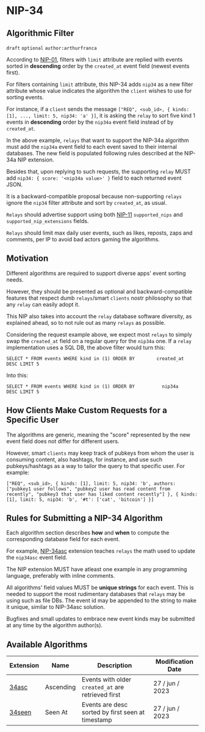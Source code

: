 NIP-34
======

Algorithmic Filter
------------------

`draft` `optional` `author:arthurfranca`

According to [NIP-01](01.md), filters with `limit` attribute are replied with events
sorted in **descending** order by the `created_at` event field (newest events first).

For filters containing `limit` attribute, this NIP-34 adds `nip34` as a new filter attribute
whose value indicates the algorithm the `client` wishes to use for sorting events.

For instance, if a `client` sends the message `["REQ", <sub_id>, { kinds: [1], ..., limit: 5, nip34: 'a' }]`,
it is asking the `relay` to sort five kind 1 events in **descending** order by the `nip34a` event field instead of by `created_at`.

In the above example, `relays` that want to support the NIP-34a algorithm must add the `nip34a` event field to each event saved to their internal databases. The new field is populated following rules described at the NIP-34a NIP extension.

Besides that, upon replying to such requests, the supporting `relay` MUST add `nip34: { score: '<nip34a value>' }` field to each returned event JSON.

It is a backward-compatible proposal because non-supporting `relays` ignore the `nip34` filter attribute and sort by `created_at`, as usual.

`Relays` should advertise support using both [NIP-11](11.md) `supported_nips` and `supported_nip_extensions` fields.

`Relays` should limit max daily user events, such as likes, reposts, zaps and comments, per IP to avoid bad actors gaming the algorithms.

## Motivation

Different algorithms are required to support diverse apps' event sorting needs.

However, they should be presented as optional and backward-compatible features that respect
dumb `relays`/smart `clients` nostr philosophy so that any `relay` can easily adopt it.

This NIP also takes into account the `relay` database software diversity, as explained ahead,
so to not rule out as many `relays` as possible.

Considering the request example above, we expect most `relays` to simply swap the `created_at` field
on a regular query for the `nip34a` one. If a `relay` implementation uses a SQL DB, the above filter would turn this:

`SELECT * FROM events WHERE kind in (1) ORDER BY        created_at        DESC LIMIT 5`

Into this:

`SELECT * FROM events WHERE kind in (1) ORDER BY          nip34a          DESC LIMIT 5`

## How Clients Make Custom Requests for a Specific User

The algorithms are generic, meaning the "score" represented by the new event field does not differ for different users.

However, smart `clients` may keep track of pubkeys from whom the user is consuming content, also hashtags, for instance, and use such pubkeys/hashtags as a way to tailor the query to that specific user. For example:

`["REQ", <sub_id>, { kinds: [1], limit: 5, nip34: 'b', authors: ["pubkey1 user follows", "pubkey2 user has read content from recently", "pubkey3 that user has liked content recently"] }, { kinds: [1], limit: 5, nip34: 'b', '#t': ['cat', 'bitcoin'] }]`

## Rules for Submitting a NIP-34 Algorithm

Each algorithm section describes **how** and **when** to compute the corresponding database field for each event.

For example, [NIP-34asc](34asc.md) extension teaches `relays` the math used to update the `nip34asc` event field.

The NIP extension MUST have atleast one example in any programming language, preferably with inline comments.

All algorithms' field values MUST be **unique strings** for each event.
This is needed to support the most rudimentary databases that `relays` may be using such as file DBs.
The event id may be appended to the string to make it unique, similar to NIP-34asc solution.

Bugfixes and small updates to embrace new event kinds may be submitted at any time by the algorithm author(s).

## Available Algorithms

| Extension           | Name      | Description                                        | Modification Date |
| ------------------- | ----------| -------------------------------------------------- | ----------------- |
| [34asc](34asc.md)   | Ascending | Events with older `created_at` are retrieved first | 27 / jun / 2023   |
| [34seen](34seen.md) | Seen At   | Events are desc sorted by first seen at timestamp  | 27 / jun / 2023   |
